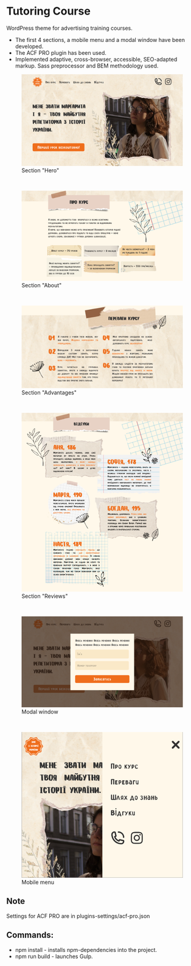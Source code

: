 # Tutoring Course

WordPress theme for advertising training courses.

- The first 4 sections, a mobile menu and a modal window have been developed.
- The ACF PRO plugin has been used.
- Implemented adaptive, cross-browser, accessible, SEO-adapted markup. Sass preprocessor and BEM methodology used.

<figure>
  <img src="screenshots/hero.png" alt="Section Hero. Screenshot">
  <figcaption>Section "Hero"</figcaption>
</figure style="margin-bottom: 10px;">

&nbsp;

<figure>
  <img src="screenshots/about.png" alt="Section About. Screenshot">
  <figcaption>Section "About"</figcaption>
</figure>

&nbsp;

<figure>
  <img src="screenshots/advantages.png" alt="Section Advantages. Screenshot">
  <figcaption>Section "Advantages"</figcaption>
</figure>

&nbsp;

<figure>
  <img src="screenshots/reviews.png" alt="Section Reviews. Screenshot">
  <figcaption>Section "Reviews"</figcaption>
</figure>

&nbsp;

<figure>
  <img src="screenshots/modal.png" alt="Modal window. Screenshot">
  <figcaption>Modal window</figcaption>
</figure>

&nbsp;

<figure>
  <img src="screenshots/mobile-menu.png" alt="Mobile menu. Screenshot">
  <figcaption>Mobile menu</figcaption>
</figure>

## Note

Settings for ACF PRO are in plugins-settings/acf-pro.json

## Commands:

- npm install - installs npm-dependencies into the project.
- npm run build - launches Gulp.
